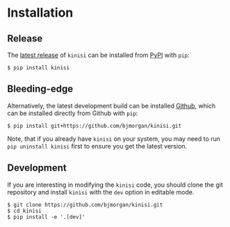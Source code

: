 # Installation

## Release

The [latest release](https://github.com/bjmorgan/kinisi/releases/latest) of `kinisi` can be installed from [PyPI](https://pypi.org/project/kinisi/) with `pip`:

```console
$ pip install kinisi
```

## Bleeding-edge

Alternatively, the latest development build can be installed  [Github](https://github.com/bjmorgan/kinisi), which can be installed directly from Github with `pip`:

```console
$ pip install git+https://github.com/bjmorgan/kinisi.git
```

Note, that if you already have `kinisi` on your system, you may need to run `pip uninstall kinisi` first to ensure you get the latest version.

## Development 

If you are interesting in modifying the `kinisi` code, you should clone the git repository and install `kinisi` with the `dev` option in editable mode. 

```console
$ git clone https://github.com/bjmorgan/kinisi.git
$ cd kinisi
$ pip install -e '.[dev]'
``` 